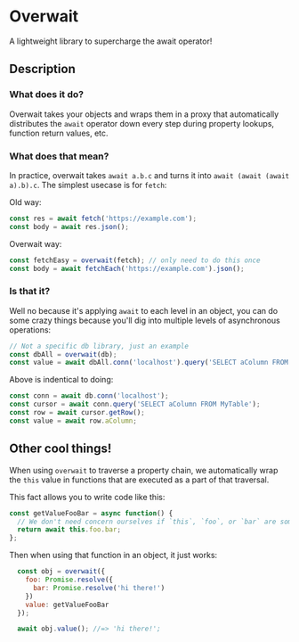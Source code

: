 # Overwait
A lightweight library to supercharge the await operator!

## Description
### What does it do?
Overwait takes your objects and wraps them in a proxy that automatically distributes the `await` operator down every step during property lookups, function return values, etc.

### What does that mean?
In practice, overwait takes `await a.b.c` and turns it into `await (await (await a).b).c`. The simplest usecase is for `fetch`:

Old way:
```js
const res = await fetch('https://example.com');
const body = await res.json();
```

Overwait way:
```js
const fetchEasy = overwait(fetch); // only need to do this once
const body = await fetchEach('https://example.com').json();
```

### Is that it?

Well no because it's applying `await` to each level in an object, you can do some crazy things because you'll dig into multiple levels of asynchronous operations:

```js
// Not a specific db library, just an example
const dbAll = overwait(db);
const value = await dbAll.conn('localhost').query('SELECT aColumn FROM MyTable').getRow().aColumn;
```

Above is indentical to doing:
```js
const conn = await db.conn('localhost');
const cursor = await conn.query('SELECT aColumn FROM MyTable');
const row = await cursor.getRow();
const value = await row.aColumn;
```

## Other cool things!

When using `overwait` to traverse a property chain, we automatically wrap the `this` value in functions that are executed as a part of that traversal.

This fact allows you to write code like this:

```js
const getValueFooBar = async function() {
  // We don't need concern ourselves if `this`, `foo`, or `bar` are some mix of promises:
  return await this.foo.bar;
};
```

Then when using that function in an object, it just works:
```js
  const obj = overwait({
    foo: Promise.resolve({
      bar: Promise.resolve('hi there!')
    })
    value: getValueFooBar
  });

  await obj.value(); //=> 'hi there!';
```

